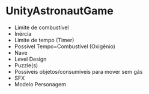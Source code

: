 # UnityAstronautGame

- Limite de combustível
- Inércia
- Limite de tempo (Timer)
- Possível Tempo=Combustível (Oxigênio)
- Nave
- Level Design 
- Puzzle(s)
- Possíveis objetos/consumíveis para mover sem gás
- SFX
- Modelo Personagem
